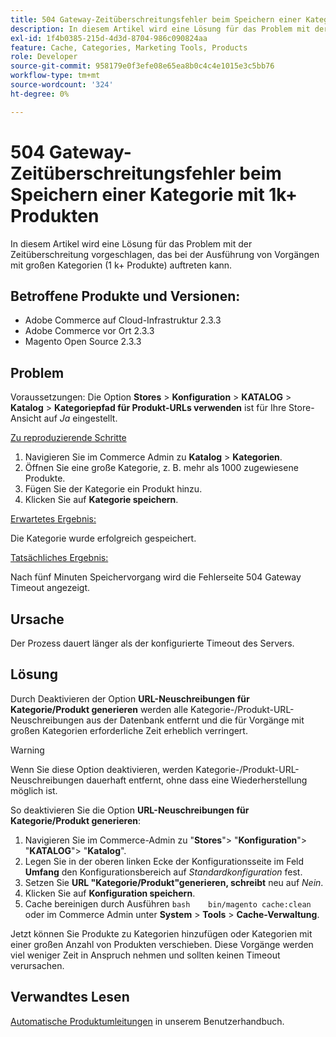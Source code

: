 ```yaml
---
title: 504 Gateway-Zeitüberschreitungsfehler beim Speichern einer Kategorie mit 1k+ Produkten
description: In diesem Artikel wird eine Lösung für das Problem mit der Zeitüberschreitung vorgeschlagen, das bei der Ausführung von Vorgängen mit großen Kategorien (1 k+ Produkte) auftreten kann.
exl-id: 1f4b0385-215d-4d3d-8704-986c090824aa
feature: Cache, Categories, Marketing Tools, Products
role: Developer
source-git-commit: 958179e0f3efe08e65ea8b0c4c4e1015e3c5bb76
workflow-type: tm+mt
source-wordcount: '324'
ht-degree: 0%

---
```


# 504 Gateway-Zeitüberschreitungsfehler beim Speichern einer Kategorie mit 1k+ Produkten

In diesem Artikel wird eine Lösung für das Problem mit der Zeitüberschreitung vorgeschlagen, das bei der Ausführung von Vorgängen mit großen Kategorien (1 k+ Produkte) auftreten kann.

## Betroffene Produkte und Versionen:

* Adobe Commerce auf Cloud-Infrastruktur 2.3.3
* Adobe Commerce vor Ort 2.3.3
* Magento Open Source 2.3.3

## Problem

Voraussetzungen: Die Option **Stores** > **Konfiguration** > **KATALOG** > **Katalog** > **Kategoriepfad für Produkt-URLs verwenden** ist für Ihre Store-Ansicht auf *Ja* eingestellt.

<u>Zu reproduzierende Schritte</u>

1. Navigieren Sie im Commerce Admin zu **Katalog** > **Kategorien**.
1. Öffnen Sie eine große Kategorie, z. B. mehr als 1000 zugewiesene Produkte.
1. Fügen Sie der Kategorie ein Produkt hinzu.
1. Klicken Sie auf **Kategorie speichern**.

<u>Erwartetes Ergebnis:</u>

Die Kategorie wurde erfolgreich gespeichert.

<u>Tatsächliches Ergebnis:</u>

Nach fünf Minuten Speichervorgang wird die Fehlerseite 504 Gateway Timeout angezeigt.

## Ursache

Der Prozess dauert länger als der konfigurierte Timeout des Servers.

## Lösung

Durch Deaktivieren der Option **URL-Neuschreibungen für Kategorie/Produkt generieren** werden alle Kategorie-/Produkt-URL-Neuschreibungen aus der Datenbank entfernt und die für Vorgänge mit großen Kategorien erforderliche Zeit erheblich verringert.

>[!WARNING]
>
>Wenn Sie diese Option deaktivieren, werden Kategorie-/Produkt-URL-Neuschreibungen dauerhaft entfernt, ohne dass eine Wiederherstellung möglich ist.

So deaktivieren Sie die Option **URL-Neuschreibungen für Kategorie/Produkt generieren**:

1. Navigieren Sie im Commerce-Admin zu &quot;**Stores**&quot;> &quot;**Konfiguration**&quot;> &quot;**KATALOG**&quot;> &quot;**Katalog**&quot;.
1. Legen Sie in der oberen linken Ecke der Konfigurationsseite im Feld **Umfang** den Konfigurationsbereich auf *Standardkonfiguration* fest.
1. Setzen Sie **URL &quot;Kategorie/Produkt&quot;generieren, schreibt** neu auf *Nein*.
1. Klicken Sie auf **Konfiguration speichern**.
1. Cache bereinigen durch Ausführen    ```bash    bin/magento cache:clean    ```    oder im Commerce Admin unter **System** > **Tools** > **Cache-Verwaltung**.

Jetzt können Sie Produkte zu Kategorien hinzufügen oder Kategorien mit einer großen Anzahl von Produkten verschieben. Diese Vorgänge werden viel weniger Zeit in Anspruch nehmen und sollten keinen Timeout verursachen.

## Verwandtes Lesen

[Automatische Produktumleitungen](https://docs.magento.com/user-guide/v2.3/marketing/url-redirect-product-automatic.html) in unserem Benutzerhandbuch.
